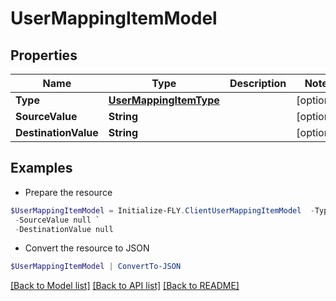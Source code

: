 # UserMappingItemModel
## Properties

Name | Type | Description | Notes
------------ | ------------- | ------------- | -------------
**Type** | [**UserMappingItemType**](UserMappingItemType.md) |  | [optional] 
**SourceValue** | **String** |  | [optional] 
**DestinationValue** | **String** |  | [optional] 

## Examples

- Prepare the resource
```powershell
$UserMappingItemModel = Initialize-FLY.ClientUserMappingItemModel  -Type null `
 -SourceValue null `
 -DestinationValue null
```

- Convert the resource to JSON
```powershell
$UserMappingItemModel | ConvertTo-JSON
```

[[Back to Model list]](../README.md#documentation-for-models) [[Back to API list]](../README.md#documentation-for-api-endpoints) [[Back to README]](../README.md)

